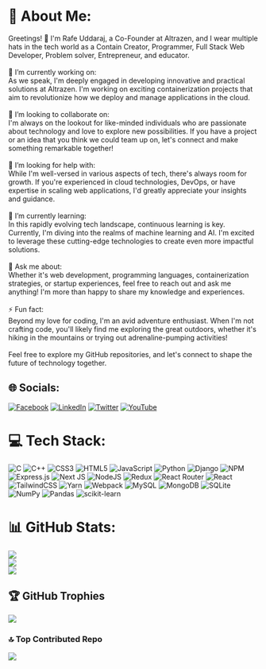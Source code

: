# 💫 About Me:
Greetings! 👋 I'm Rafe Uddaraj, a Co-Founder at Altrazen, and I wear multiple hats in the tech world as a Contain Creator, Programmer, Full Stack Web Developer, Problem solver, Entrepreneur, and educator.<br><br>🔭 I’m currently working on:<br>As we speak, I'm deeply engaged in developing innovative and practical solutions at Altrazen. I'm working on exciting containerization projects that aim to revolutionize how we deploy and manage applications in the cloud.<br><br>👯 I’m looking to collaborate on:<br>I'm always on the lookout for like-minded individuals who are passionate about technology and love to explore new possibilities. If you have a project or an idea that you think we could team up on, let's connect and make something remarkable together!<br><br>🤝 I’m looking for help with:<br>While I'm well-versed in various aspects of tech, there's always room for growth. If you're experienced in cloud technologies, DevOps, or have expertise in scaling web applications, I'd greatly appreciate your insights and guidance.<br><br>🌱 I’m currently learning:<br>In this rapidly evolving tech landscape, continuous learning is key. Currently, I'm diving into the realms of machine learning and AI. I'm excited to leverage these cutting-edge technologies to create even more impactful solutions.<br><br>💬 Ask me about:<br>Whether it's web development, programming languages, containerization strategies, or startup experiences, feel free to reach out and ask me anything! I'm more than happy to share my knowledge and experiences.<br><br>⚡ Fun fact:<br>Beyond my love for coding, I'm an avid adventure enthusiast. When I'm not crafting code, you'll likely find me exploring the great outdoors, whether it's hiking in the mountains or trying out adrenaline-pumping activities!<br><br>Feel free to explore my GitHub repositories, and let's connect to shape the future of technology together.


## 🌐 Socials:
[![Facebook](https://img.shields.io/badge/Facebook-%231877F2.svg?logo=Facebook&logoColor=white)](https://facebook.com/rafeuddaraj) [![LinkedIn](https://img.shields.io/badge/LinkedIn-%230077B5.svg?logo=linkedin&logoColor=white)](https://linkedin.com/in/rafeuddaraj) [![Twitter](https://img.shields.io/badge/Twitter-%231DA1F2.svg?logo=Twitter&logoColor=white)](https://twitter.com/rafeuddaraj) [![YouTube](https://img.shields.io/badge/YouTube-%23FF0000.svg?logo=YouTube&logoColor=white)](https://youtube.com/@learn-with-rafe) 

# 💻 Tech Stack:
![C](https://img.shields.io/badge/c-%2300599C.svg?style=for-the-badge&logo=c&logoColor=white) ![C++](https://img.shields.io/badge/c++-%2300599C.svg?style=for-the-badge&logo=c%2B%2B&logoColor=white) ![CSS3](https://img.shields.io/badge/css3-%231572B6.svg?style=for-the-badge&logo=css3&logoColor=white) ![HTML5](https://img.shields.io/badge/html5-%23E34F26.svg?style=for-the-badge&logo=html5&logoColor=white) ![JavaScript](https://img.shields.io/badge/javascript-%23323330.svg?style=for-the-badge&logo=javascript&logoColor=%23F7DF1E) ![Python](https://img.shields.io/badge/python-3670A0?style=for-the-badge&logo=python&logoColor=ffdd54) ![Django](https://img.shields.io/badge/django-%23092E20.svg?style=for-the-badge&logo=django&logoColor=white) ![NPM](https://img.shields.io/badge/NPM-%23000000.svg?style=for-the-badge&logo=npm&logoColor=white) ![Express.js](https://img.shields.io/badge/express.js-%23404d59.svg?style=for-the-badge&logo=express&logoColor=%2361DAFB) ![Next JS](https://img.shields.io/badge/Next-black?style=for-the-badge&logo=next.js&logoColor=white) ![NodeJS](https://img.shields.io/badge/node.js-6DA55F?style=for-the-badge&logo=node.js&logoColor=white) ![Redux](https://img.shields.io/badge/redux-%23593d88.svg?style=for-the-badge&logo=redux&logoColor=white) ![React Router](https://img.shields.io/badge/React_Router-CA4245?style=for-the-badge&logo=react-router&logoColor=white) ![React](https://img.shields.io/badge/react-%2320232a.svg?style=for-the-badge&logo=react&logoColor=%2361DAFB) ![TailwindCSS](https://img.shields.io/badge/tailwindcss-%2338B2AC.svg?style=for-the-badge&logo=tailwind-css&logoColor=white) ![Yarn](https://img.shields.io/badge/yarn-%232C8EBB.svg?style=for-the-badge&logo=yarn&logoColor=white) ![Webpack](https://img.shields.io/badge/webpack-%238DD6F9.svg?style=for-the-badge&logo=webpack&logoColor=black) ![MySQL](https://img.shields.io/badge/mysql-%2300f.svg?style=for-the-badge&logo=mysql&logoColor=white) ![MongoDB](https://img.shields.io/badge/MongoDB-%234ea94b.svg?style=for-the-badge&logo=mongodb&logoColor=white) ![SQLite](https://img.shields.io/badge/sqlite-%2307405e.svg?style=for-the-badge&logo=sqlite&logoColor=white) ![NumPy](https://img.shields.io/badge/numpy-%23013243.svg?style=for-the-badge&logo=numpy&logoColor=white) ![Pandas](https://img.shields.io/badge/pandas-%23150458.svg?style=for-the-badge&logo=pandas&logoColor=white) ![scikit-learn](https://img.shields.io/badge/scikit--learn-%23F7931E.svg?style=for-the-badge&logo=scikit-learn&logoColor=white)
# 📊 GitHub Stats:
![](https://github-readme-stats.vercel.app/api?username=rafeuddaraj&theme=onedark&hide_border=false&include_all_commits=false&count_private=false)<br/>
![](https://github-readme-streak-stats.herokuapp.com/?user=rafeuddaraj&theme=onedark&hide_border=false)<br/>
![](https://github-readme-stats.vercel.app/api/top-langs/?username=rafeuddaraj&theme=onedark&hide_border=false&include_all_commits=false&count_private=false&layout=compact)

## 🏆 GitHub Trophies
![](https://github-profile-trophy.vercel.app/?username=rafeuddaraj&theme=onedark&no-frame=false&no-bg=false&margin-w=4)



### 🔝 Top Contributed Repo
![](https://github-contributor-stats.vercel.app/api?username=rafeuddaraj&limit=5&theme=onedark&combine_all_yearly_contributions=true)

